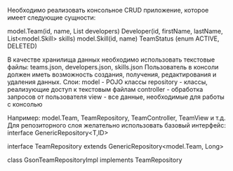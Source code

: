 Необходимо реализовать консольное CRUD приложение, которое имеет следующие сущности:

model.Team(id, name, List<Developer> developers)
Developer(id, firstName, lastName, List<model.Skill> skills)
model.Skill(id, name)
TeamStatus (enum ACTIVE, DELETED)

В качестве хранилища данных необходимо использовать текстовые файлы:
teams.json, developers.json, skills.json
Пользователь в консоли должен иметь возможность создания, получения, редактирования и удаления данных.
Слои:
model - POJO классы
repository - классы, реализующие доступ к текстовым файлам
controller - обработка запросов от пользователя
view - все данные, необходимые для работы с консолью

Например: model.Team, TeamRepository, TeamController, TeamView и т.д.
Для репозиторного слоя желательно использовать базовый интерфейс:
interface GenericRepository<T,ID>



interface TeamRepository extends GenericRepository<model.Team, Long>

class GsonTeamRepositoryImpl implements TeamRepository
